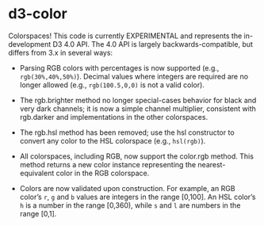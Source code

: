 # d3-color

Colorspaces! This code is currently EXPERIMENTAL and represents the in-development D3 4.0 API. The 4.0 API is largely backwards-compatible, but differs from 3.x in several ways:

* Parsing RGB colors with percentages is now supported (e.g., `rgb(30%,40%,50%)`). Decimal values where integers are required are no longer allowed (e.g., `rgb(100.5,0,0)` is not a valid color).

* The rgb.brighter method no longer special-cases behavior for black and very dark channels; it is now a simple channel multiplier, consistent with rgb.darker and implementations in the other colorspaces.

* The rgb.hsl method has been removed; use the hsl constructor to convert any color to the HSL colorspace (e.g., `hsl(rgb)`).

* All colorspaces, including RGB, now support the color.rgb method. This method returns a new color instance representing the nearest-equivalent color in the RGB colorspace.

* Colors are now validated upon construction. For example, an RGB color’s `r`, `g` and `b` values are integers in the range [0,100]. An HSL color’s `h` is a number in the range [0,360), while `s` and `l` are numbers in the range [0,1].
